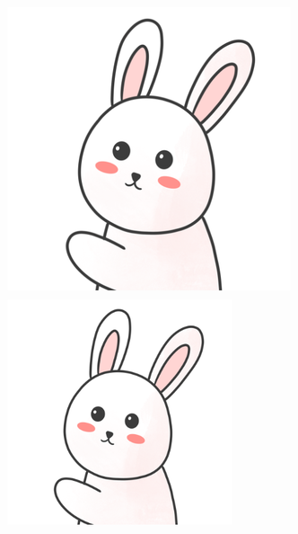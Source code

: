 ![My Screenshot](./assets/cute.png)

<img src="./assets/cute.png" alt="My Screenshot" width="400"/>
